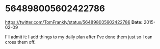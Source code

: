 # 564898005602422786
https://twitter.com/TomFrankly/status/564898005602422786
**Date:** 2015-02-09

I'll admit it: I add things to my daily plan after I've done them just so I can cross them off.
